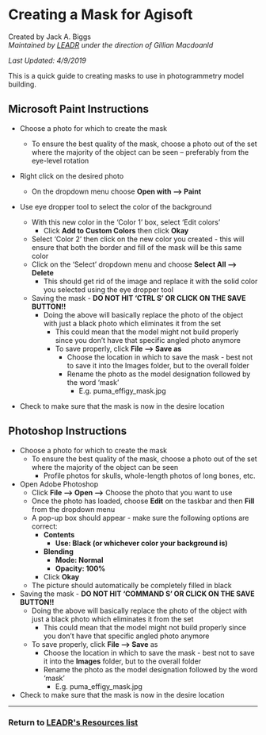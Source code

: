 # Creating a Mask for Agisoft
Created by Jack A. Biggs
<br>*Maintained by [LEADR](http://leadr.msu.edu/) under the direction of Gillian Macdoanld*

*Last Updated: 4/9/2019*

This is a quick guide to creating masks to use in photogrammetry model building.

## Microsoft Paint Instructions
* Choose a photo for which to create the mask
    * To ensure the best quality of the mask, choose a photo out of the set where the majority of the object can be seen – preferably from the eye-level rotation
* Right click on the desired photo
    * On the dropdown menu choose **Open with --> Paint**
* Use eye dropper tool to select the color of the background
    * With this new color in the ‘Color 1’ box, select ‘Edit colors’
        * Click **Add to Custom Colors** then click **Okay**
    * Select ‘Color 2’ then click on the new color you created - this will ensure that both the border and fill of the mask will be this same color
    * Click on the ‘Select’ dropdown menu and choose **Select All --> Delete**
        * This should get rid of the image and replace it with the solid color you selected using the eye dropper tool
    * Saving the mask - **DO NOT HIT ‘CTRL S’ OR CLICK ON THE SAVE BUTTON!!**
        * Doing the above will basically replace the photo of the object with just a black photo which eliminates it from the set
          * This could mean that the model might not build properly since you don’t have that specific angled photo anymore
          * To save properly, click **File --> Save as**
               * Choose the location in which to save the mask - best not to save it into the Images folder, but to the overall folder
               * Rename the photo as the model designation followed by the word ‘mask’
                  * E.g. puma_effigy_mask.jpg

* Check to make sure that the mask is now in the desire location

## Photoshop Instructions
* Choose a photo for which to create the mask
   * To ensure the best quality of the mask, choose a photo out of the set where the majority of the object can be seen
        * Profile photos for skulls, whole-length photos of long bones, etc.
* Open Adobe Photoshop
   * Click **File --> Open -->** Choose the photo that you want to use
   * Once the photo has loaded, choose **Edit** on the taskbar and then **Fill** from the dropdown menu
   * A pop-up box should appear - make sure the following options are correct:
      * **Contents**
         * **Use: Black (or whichever color your background is)**
      * **Blending**
         * **Mode: Normal**
         * **Opacity: 100%**
      * Click **Okay**
   * The picture should automatically be completely filled in black
* Saving the mask - **DO NOT HIT ‘COMMAND S’ OR CLICK ON THE SAVE BUTTON!!**
   * Doing the above will basically replace the photo of the object with just a black photo which eliminates it from the set
      * This could mean that the model might not build properly since you don’t have that specific angled photo anymore
   * To save properly, click **File --> Save** as
      * Choose the location in which to save the mask - best not to save it into the **Images** folder, but to the overall folder
      * Rename the photo as the model designation followed by the word ‘mask’
         * E.g. puma_effigy_mask.jpg
* Check to make sure that the mask is now in the desire location

-----
### Return to [LEADR's Resources list](https://leadr-msu.github.io/)


